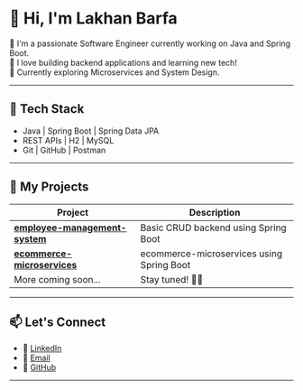 # 👋 Hi, I'm Lakhan Barfa

🎯 I'm a passionate Software Engineer currently working on Java and Spring Boot.  
💼 I love building backend applications and learning new tech!  
🌱 Currently exploring Microservices and System Design.

---

## 🔧 Tech Stack

- Java | Spring Boot | Spring Data JPA
- REST APIs | H2 | MySQL
- Git | GitHub | Postman

---

## 📂 My Projects

| Project                         | Description                          |
|----------------------------------|--------------------------------------|
| **[employee-management-system](https://github.com/lakhanbarfa17/employee-management-system)**  | Basic CRUD backend using Spring Boot |
| **[ecommerce-microservices](https://github.com/lakhanbarfa17/ecommerce-microservices)**  | ecommerce-microservices using Spring Boot |
| More coming soon...             | Stay tuned! 👨‍💻                     |

---

## 📫 Let's Connect

- 💼 [LinkedIn](https://www.linkedin.com/in/lakhanbarfa)  
- 📩 [Email](mailto:lakhanbarfa17@gmail.com)  
- 🐙 [GitHub](https://github.com/lakhanbarfa17)



---
